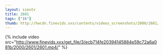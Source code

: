 ```yaml
--- 
layout: sieutv
title: 2601
tags: ["1k"]
thumb: http://hwcdn.finevids.xxx/contents/videos_screenshots/2000/2601/preview.mp4.jpg
---
```

{% include video src="http://www.finevids.xxx/get_file/3/ecb714fe20394145884e59c72a6a081b/2000/2601/2601.mp4/" %} 
